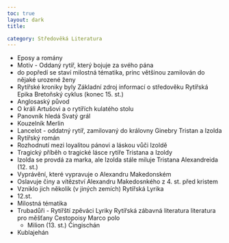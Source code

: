 ```yaml
---
toc: true
layout: dark
title:  

category: Středověká Literatura 
---
```

* Eposy a romány 
* Motiv - Oddaný rytíř, který bojuje za svého pána
* do popředí se staví milostná tématika, princ většinou zamilován do nějaké urozené ženy
* Rytířské kroniky byly Základní zdroj informací o středověku
Rytířská Epika
Bretoňský cyklus (konec 15. st.)
* Anglosaský původ
* O králi Artušovi a o rytířích kulatého stolu
* Panovník hledá Svatý grál
* Kouzelník Merlin
* Lancelot - oddatný rytíř, zamilovaný do královny Ginebry
Tristan a Izolda
* Rytířský román
* Rozhodnutí mezi loyalitou pánovi a láskou vůči Izoldě
* Tragický příběh o tragické lásce rytíře Tristana a Izoldy
* Izolda se provdá za marka, ale Izolda stále miluje Tristana
Alexandreida (12. st.)
* Vyprávění, které vypravuje o Alexandru Makedonském
* Oslavuje činy a vítězství Alexandru Makedosnkého z 4. st. před kristem
* Vzniklo jich několik (v jiných zemích)
Rytířská Lyrika
* 12.st. 
* Milostná tématika
* Trubadůři - Rytířští zpěváci Lyriky
Rytířská zábavná literatura
literatura pro měšťany
Cestopoisy
Marco polo
  * Milion (13. st.)
Čingischán
* Kublajehán
